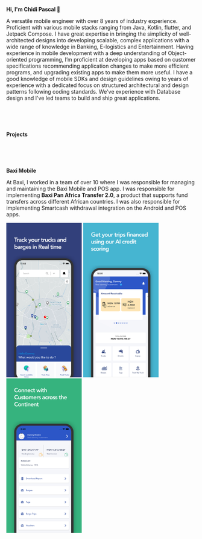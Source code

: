 **Hi, I'm Chidi Pascal 👋**

A versatile mobile engineer with over 8 years of industry experience. Proficient with various mobile 
stacks ranging from Java, Kotlin, flutter, and Jetpack Compose. I have great expertise in bringing the simplicity of well-architected
designs into developing scalable, complex applications with a wide range of knowledge in Banking, 
E-logistics and Entertainment. Having experience in mobile development with a deep understanding 
of Object-oriented programming, I’m proficient at developing apps based on customer specifications recommending 
application changes to make more efficient programs, and upgrading existing apps to make them more useful. 
I have a good knowledge of mobile SDKs and design guidelines owing to years of experience with a dedicated 
focus on structured architectural and design patterns following coding standards. We've experience with Database design
and I've led teams to build and ship great applications. 


<br><br><br>

**Projects**

<br><br><br>



**Baxi Mobile**

At Baxi, I worked in a team of over 10 where I was responsible for managing and maintaining the Baxi Mobile 
and POS app. I was responsible for implementing **Baxi Pan Africa Transfer 2.0**, a product that supports
fund  transfers across different African countries. I was also responsible for implementing Smartcash withdrawal
integration on the Android and POS apps. 

<p align="start">
  <img src="https://raw.githubusercontent.com/Dammyololade/Dammyololade/main/Frame%201.png" alt="Image 1" width="200"/>
  <img src="https://raw.githubusercontent.com/Dammyololade/Dammyololade/main/Frame%202.png" alt="Image 2" width="200"/>
  <img src="https://raw.githubusercontent.com/Dammyololade/Dammyololade/main/Frame%203.png" alt="Image 3" width="200"/>
</p>
